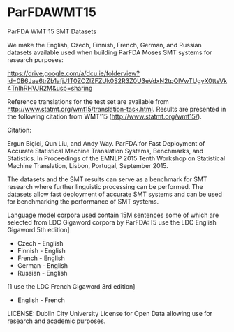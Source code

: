 # ParFDAWMT15
ParFDA WMT'15 SMT Datasets

We make the English, Czech, Finnish, French, German, and Russian datasets available used when building ParFDA Moses SMT systems for research purposes:

https://drive.google.com/a/dcu.ie/folderview?id=0B6Jae6trZb1afjJ1T0ZOZlZFZUk0S2R3Z0U3eVdxN2tpQlVwTUgyX0tteVk4TnlhRHVJR2M&usp=sharing

Reference translations for the test set are available from http://www.statmt.org/wmt15/translation-task.html. Results are presented in the following citation from WMT'15 (http://www.statmt.org/wmt15/).

Citation:

Ergun Biçici, Qun Liu, and Andy Way. ParFDA for Fast Deployment of Accurate Statistical Machine Translation Systems, Benchmarks, and Statistics. In Proceedings of the EMNLP 2015 Tenth Workshop on Statistical Machine Translation, Lisbon, Portugal, September 2015.

The datasets and the SMT results can serve as a benchmark for SMT research where further linguistic processing can be performed. The datasets allow fast deployment of accurate SMT systems and can be used for benchmarking the performance of SMT systems.

Language model corpora used contain 15M sentences some of which are selected from LDC Gigaword corpora by ParFDA:
[5 use the LDC English Gigaword 5th edition]

- Czech - English
- Finnish - English
- French - English
- German - English
- Russian - English

[1 use the LDC French Gigaword 3rd edition]

- English - French

LICENSE: Dublin City University License for Open Data allowing use for research and academic purposes.

